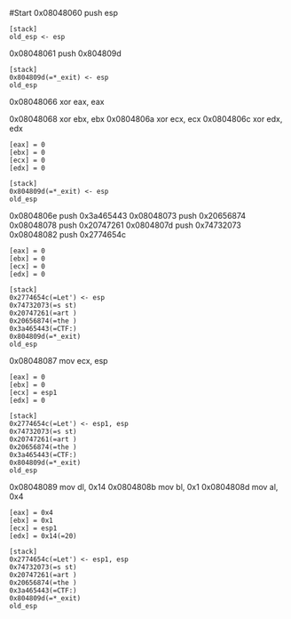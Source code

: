 #Start
0x08048060  push esp            
```
[stack]
old_esp <- esp
```
0x08048061  push 0x804809d      
```
[stack]
0x804809d(=*_exit) <- esp    
old_esp 
```
0x08048066  xor eax, eax

0x08048068  xor ebx, ebx
0x0804806a  xor ecx, ecx
0x0804806c  xor edx, edx
```
[eax] = 0
[ebx] = 0
[ecx] = 0
[edx] = 0

[stack]
0x804809d(=*_exit) <- esp
old_esp 
```
0x0804806e  push 0x3a465443
0x08048073  push 0x20656874
0x08048078  push 0x20747261
0x0804807d  push 0x74732073
0x08048082  push 0x2774654c
```
[eax] = 0
[ebx] = 0
[ecx] = 0
[edx] = 0

[stack]
0x2774654c(=Let') <- esp
0x74732073(=s st)
0x20747261(=art )
0x20656874(=the )
0x3a465443(=CTF:)
0x804809d(=*_exit) 
old_esp 
```
0x08048087  mov ecx, esp
```
[eax] = 0
[ebx] = 0
[ecx] = esp1
[edx] = 0

[stack]
0x2774654c(=Let') <- esp1, esp
0x74732073(=s st)
0x20747261(=art )
0x20656874(=the )
0x3a465443(=CTF:)
0x804809d(=*_exit) 
old_esp 
```
0x08048089  mov dl, 0x14
0x0804808b  mov bl, 0x1
0x0804808d  mov al, 0x4
```
[eax] = 0x4
[ebx] = 0x1
[ecx] = esp1
[edx] = 0x14(=20)

[stack]
0x2774654c(=Let') <- esp1, esp
0x74732073(=s st)
0x20747261(=art )
0x20656874(=the )
0x3a465443(=CTF:)
0x804809d(=*_exit) 
old_esp 
```

